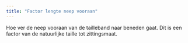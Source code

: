 ```yaml
---
title: "Factor lengte neep vooraan"
---
```


Hoe ver de neep vooraan van de tailleband naar beneden gaat. Dit is een factor van de natuurlijke taille tot zittingsmaat.




